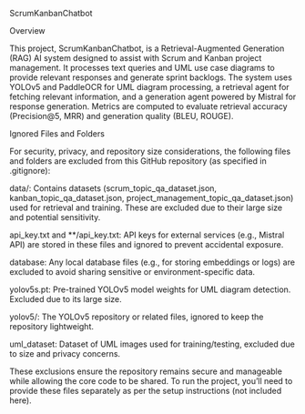 ScrumKanbanChatbot

Overview

This project, ScrumKanbanChatbot, is a Retrieval-Augmented Generation (RAG) AI system designed to assist with Scrum and Kanban project management. It processes text queries and UML use case diagrams to provide relevant responses and generate sprint backlogs. The system uses YOLOv5 and PaddleOCR for UML diagram processing, a retrieval agent for fetching relevant information, and a generation agent powered by Mistral for response generation. Metrics are computed to evaluate retrieval accuracy (Precision@5, MRR) and generation quality (BLEU, ROUGE).

Ignored Files and Folders

For security, privacy, and repository size considerations, the following files and folders are excluded from this GitHub repository (as specified in .gitignore):





data/: Contains datasets (scrum_topic_qa_dataset.json, kanban_topic_qa_dataset.json, project_management_topic_qa_dataset.json) used for retrieval and training. These are excluded due to their large size and potential sensitivity.



api_key.txt and **/api_key.txt: API keys for external services (e.g., Mistral API) are stored in these files and ignored to prevent accidental exposure.



database: Any local database files (e.g., for storing embeddings or logs) are excluded to avoid sharing sensitive or environment-specific data.



yolov5s.pt: Pre-trained YOLOv5 model weights for UML diagram detection. Excluded due to its large size.



yolov5/: The YOLOv5 repository or related files, ignored to keep the repository lightweight.



uml_dataset: Dataset of UML images used for training/testing, excluded due to size and privacy concerns.

These exclusions ensure the repository remains secure and manageable while allowing the core code to be shared. To run the project, you’ll need to provide these files separately as per the setup instructions (not included here).
